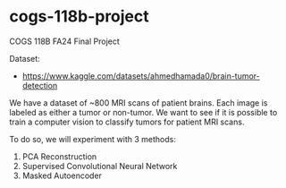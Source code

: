 # cogs-118b-project
COGS 118B FA24 Final Project

Dataset:  
- https://www.kaggle.com/datasets/ahmedhamada0/brain-tumor-detection  

We have a dataset of ~800 MRI scans of patient brains. Each image is labeled as either a tumor or non-tumor. We want to see if it is possible to train a computer vision to classify tumors for patient MRI scans.  

To do so, we will experiment with 3 methods:  
1. PCA Reconstruction
2. Supervised Convolutional Neural Network
3. Masked Autoencoder
